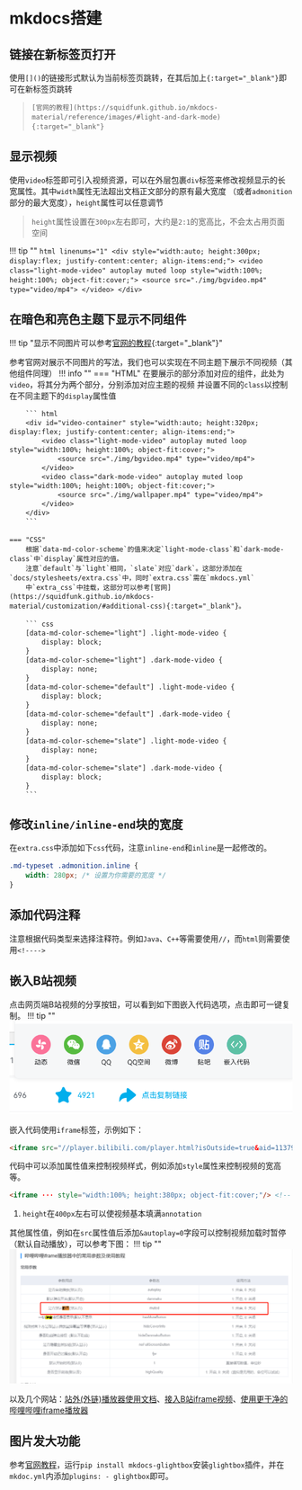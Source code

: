 # mkdocs搭建

## 链接在新标签页打开
使用`[]()`的链接形式默认为当前标签页跳转，在其后加上`{:target="_blank"}`即可在新标签页跳转

> `[官网的教程](https://squidfunk.github.io/mkdocs-material/reference/images/#light-and-dark-mode){:target="_blank"}`

## 显示视频
使用`video`标签即可引入视频资源，可以在外层包裹`div`标签来修改视频显示的长宽属性。其中`width`属性无法超出文档正文部分的原有最大宽度
（或者`admonition`部分的最大宽度），`height`属性可以任意调节

> `height`属性设置在`300px`左右即可，大约是`2:1`的宽高比，不会太占用页面空间

!!! tip ""
    ``` html linenums="1"
    <div style="width:auto; height:300px; display:flex; justify-content:center; align-items:end;">
        <video class="light-mode-video" autoplay muted loop style="width:100%; height:100%; object-fit:cover;">
            <source src="./img/bgvideo.mp4" type="video/mp4">
        </video>
    </div>
    ```

## 在暗色和亮色主题下显示不同组件
!!! tip "显示不同图片可以参考[官网的教程](https://squidfunk.github.io/mkdocs-material/reference/images/#light-and-dark-mode){:target="_blank"}"

参考官网对展示不同图片的写法，我们也可以实现在不同主题下展示不同视频（其他组件同理）
!!! info ""
    === "HTML"
        在要展示的部分添加对应的组件，此处为`video`，将其分为两个部分，分别添加对应主题的视频
        并设置不同的`class`以控制在不同主题下的`display`属性值
    
        ``` html 
        <div id="video-container" style="width:auto; height:320px; display:flex; justify-content:center; align-items:end;">
            <video class="light-mode-video" autoplay muted loop style="width:100%; height:100%; object-fit:cover;">
                <source src="./img/bgvideo.mp4" type="video/mp4">
            </video>
            <video class="dark-mode-video" autoplay muted loop style="width:100%; height:100%; object-fit:cover;">
                <source src="./img/wallpaper.mp4" type="video/mp4">
            </video>
        </div>
        ```

    === "CSS"
        根据`data-md-color-scheme`的值来决定`light-mode-class`和`dark-mode-class`中`display`属性对应的值。
        注意`default`与`light`相同，`slate`对应`dark`。这部分添加在`docs/stylesheets/extra.css`中，同时`extra.css`需在`mkdocs.yml`
        中`extra_css`中挂载，这部分可以参考[官网](https://squidfunk.github.io/mkdocs-material/customization/#additional-css){:target="_blank"}。

        ``` css 
        [data-md-color-scheme="light"] .light-mode-video {
            display: block;
        }
        [data-md-color-scheme="light"] .dark-mode-video {
            display: none;
        }
        [data-md-color-scheme="default"] .light-mode-video {
            display: block;
        }
        [data-md-color-scheme="default"] .dark-mode-video {
            display: none;
        }
        [data-md-color-scheme="slate"] .light-mode-video {
            display: none;
        }
        [data-md-color-scheme="slate"] .dark-mode-video {
            display: block;
        }
        ```

## 修改`inline/inline-end`块的宽度
在`extra.css`中添加如下`css`代码，注意`inline-end`和`inline`是一起修改的。
``` css 
.md-typeset .admonition.inline {
    width: 280px; /* 设置为你需要的宽度 */
}
```
## 添加代码注释
注意根据代码类型来选择注释符。例如`Java`、`C++`等需要使用`//`，而`html`则需要使用`<!---->`

## 嵌入B站视频
点击网页端B站视频的分享按钮，可以看到如下图嵌入代码选项，点击即可一键复制。
!!! tip ""
    ![b站截图](../static/mkdoc_bilibili.png)

嵌入代码使用`iframe`标签，示例如下：
``` html
<iframe src="//player.bilibili.com/player.html?isOutside=true&aid=113792172163702&bvid=BV12krYYmEn7&cid=27763017100&p=1" scrolling="no" border="0" frameborder="no" framespacing="0" allowfullscreen="true"></iframe>
```

代码中可以添加属性值来控制视频样式，例如添加`style`属性来控制视频的宽高等。

``` html
<iframe ··· style="width:100%; height:380px; object-fit:cover;"/> <!-- (1)! -->
```

1. `height`在`400px`左右可以使视频基本填满`annotation`

其他属性值，例如在`src`属性值后添加`&autoplay=0`字段可以控制视频加载时暂停（默认自动播放），可以参考下图：
!!! tip ""
    ![播放器参数](../static/mkdoc_bili_player.png)

以及几个网站：[站外(外链)播放器使用文档](https://player.bilibili.com/)、[接入B站iframe视频](https://blog.csdn.net/xinshou_caizhu/article/details/94028606)、[使用更干净的哔哩哔哩iframe播放器](https://cloud.tencent.com/developer/article/2266871?areaSource=102001.12&traceId=_Wck1ahshaLqcfjbzXTy2)

## 图片发大功能
参考[官网教程](https://squidfunk.github.io/mkdocs-material/reference/images/)，运行`pip install mkdocs-glightbox`安装`glightbox`插件，并在
`mkdoc.yml`内添加`plugins: - glightbox`即可。